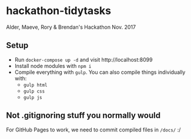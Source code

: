 # hackathon-tidytasks
Alder, Maeve, Rory &amp; Brendan's Hackathon Nov. 2017

## Setup
- Run `docker-compose up -d` and visit http://localhost:8099
- Install node modules with `npm i`
- Compile everything with `gulp`. You can also compile things individually with:
    - `gulp html`
    - `gulp css`
    - `gulp js`

## Not .gitignoring stuff you normally would
For GitHub Pages to work, we need to commit compiled files in `/docs/` :/